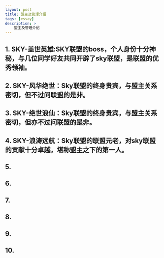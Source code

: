 ```yaml
---
layout: post
title: 盟主及管理介绍
tags: [essay]
description: >
    盟主及管理介绍
---
```


## 1. SKY-盖世英雄:SKY联盟的boss，个人身份十分神秘，与几位同学好友共同开辟了sky联盟，是联盟的优秀领袖。

## 2. SKY-风华绝世：Sky联盟的终身贵宾，与盟主关系密切，但不过问联盟的是非。

## 3. SKY-绝世浪仙：Sky联盟的终身贵宾，与盟主关系密切，但亦不过问联盟的是非。

## 4. SKY-浪涛远航：Sky联盟的联盟元老，对sky联盟的贡献十分卓越，堪称盟主之下的第一人。

## 5. 

## 6.

## 7.

## 8.

## 9.

## 10.

